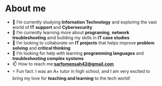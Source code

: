 # About me



- 🔭 I’m currently studying **Infornation Technology** and exploring the vast world of **IT support** and **Cybersecurity**
- 🌱 I’m currently learning more about **programing**, **network troubleshooting** amd building my skills in **IT case studies**
- 👯 I’m looking to collaborate on **IT projects** that helps improve **problem solving** and **critical thinking**
- 🤔 I’m looking for help with learning **programming languages** and **troubleshooting complex systems**
- 📫 How to reach me:**sarfomensah42@gmail.com**
- ⚡ Fun fact: I was an A+ tutor in high school, and I am very excited to bring my love for **teaching and learning** to the tech world!

